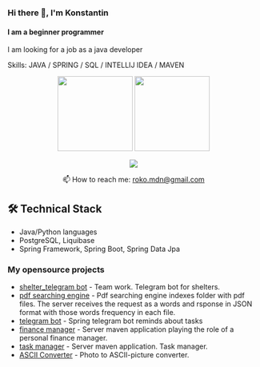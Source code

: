 ### Hi there 👋, I'm Konstantin
#### I am a beginner programmer

I am looking for a job as a java developer

Skills: JAVA / SPRING / SQL / INTELLIJ IDEA / MAVEN



<p align='center'>
   <a href="https://github-readme-stats.vercel.app/api?username=KrozhDev&show_icons=true&count_private=true"><img
           height=150
           src="https://github-readme-stats.vercel.app/api?username=KrozhDev&show_icons=true&count_private=true"/></a>
   <a href="https://github.com/KrozhDev/github-readme-stats"><img height=150
                                                                  src="https://github-readme-stats.vercel.app/api/top-langs/?username=KrozhDev&layout=compact"/></a>
</p>

<p align='center'>
   <!--
   <a href="https://www.linkedin.com/in/KrozhDev/">
       <img src="https://img.shields.io/badge/linkedin-%230077B5.svg?&style=for-the-badge&logo=linkedin&logoColor=white"/>
   </a>
   -->
   <a href="https://t.me/krozhk">
       <img src="https://img.shields.io/badge/Telegram-2CA5E0?style=for-the-badge&logo=telegram&logoColor=white"/>
   </a>
<p align='center'>
   📫 How to reach me: <a href='mailto:roko.mdn@gmail.com'>roko.mdn@gmail.com</a>
</p>

## 🛠 Technical Stack
*   Java/Python languages
*   PostgreSQL, Liquibase
*   Spring Framework, Spring Boot, Spring Data Jpa

<!--
### Key points
*   creator of [Javarush Community](https://github.com/javarushcommunity) and [Template Repository](https://github.com/template-repository) organizations.
*   creator and author of [romankh3](https://t.me/romankh3) telegram channel. Subscribe to recieve messages about my open-source activities.
*   Write posts about software development.
*   Currently working in [Epam Systems](https://www.linkedin.com/company/epam-systems/)

-->



### My opensource projects 

*   [shelter_telegram bot](https://github.com/Grigorii-star/Team-Work-Telegram-Bot) - Team work. Telegram bot for shelters.
*   [pdf searching engine](https://github.com/KrozhDev/pcs-final-diplom) - Pdf searching engine indexes folder with pdf files. The server receives the request as a words and rsponse in JSON format with those words frequency in each file.
*   [telegram bot](https://github.com/KrozhDev/notificationTaskBot) - Spring telegram bot reminds about tasks
*   [finance manager](https://github.com/KrozhDev/financeManager) - Server maven application playing the role of a personal finance manager.
*   [task manager](https://github.com/KrozhDev/taskManager) - Server maven application. Task manager.
*   [ASCII Converter](https://github.com/KrozhDev/ASCII_Converter) - Photo to ASCII-picture converter.
<!--
<div align="center" style="margin: 40px 0">
   <a href="https://github.com/kh3/github-profile-views-counter">
       <img width="175px" src="https://komarev.com/ghpvc/?username=kh3&color=DE002D">
   </a>
</div>

<!--
**KrozhDev/KrozhDev** is a ✨ _special_ ✨ repository because its `README.md` (this file) appears on your GitHub profile.

Here are some ideas to get you started:

- 🔭 I’m currently working on ...
- 🌱 I’m currently learning ...
- 👯 I’m looking to collaborate on ...
- 🤔 I’m looking for help with ...
- 💬 Ask me about ...
- 📫 How to reach me: ...
- 😄 Pronouns: ...
- ⚡ Fun fact: ...
-->
